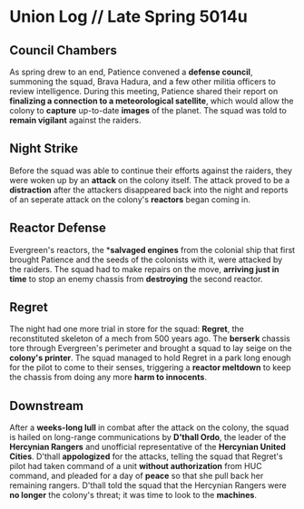 # Union Log // Late Spring 5014u
## Council Chambers
As spring drew to an end, Patience convened a **defense council**, summoning the squad, Brava Hadura, and a few other militia officers to review intelligence. During this meeting, Patience shared their report on **finalizing a connection to a meteorological satellite**, which would allow the colony to **capture** up-to-date **images** of the planet. The squad was told to **remain vigilant** against the raiders.


## Night Strike
Before the squad was able to continue their efforts against the raiders, they were woken up by an **attack** on the colony itself. The attack proved to be a **distraction** after the attackers disappeared back into the night and reports of an seperate attack on the colony's **reactors** began coming in.

## Reactor Defense
Evergreen's reactors, the ***salvaged engines** from the colonial ship that first brought Patience and the seeds of the colonists with it, were attacked by the raiders. The squad had to make repairs on the move, **arriving just in time** to stop an enemy chassis from **destroying** the second reactor.

## Regret
The night had one more trial in store for the squad: **Regret**, the reconstituted skeleton of a mech from 500 years ago. The **berserk** chassis tore through Evergreen's perimeter and brought a squad to lay seige on the **colony's printer**. The squad managed to hold Regret in a park long enough for the pilot to come to their senses, triggering a **reactor meltdown** to keep the chassis from doing any more **harm to innocents**.

## Downstream
After a **weeks-long lull** in combat after the attack on the colony, the squad is hailed on long-range communications by **D'thall Ordo**, the leader of the **Hercynian Rangers** and unofficial representative of the **Hercynian United Cities**. D'thall **appologized** for the attacks, telling the squad that Regret's pilot had taken command of a unit **without authorization** from HUC command, and pleaded for a day of **peace** so that she pull back her remaining rangers. D'thall told the squad that the Hercynian Rangers were **no longer** the colony's threat; it was time to look to the **machines**.

